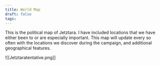 ```yaml
---
title: World Map
draft: false
tags:
---
```

This is the political map of Jetztara. I have included locations that we have either been to or are especially important. This map will update every so often with the locations we discover during the campaign, and additional geographical features.

![[Jetztaratentative.png]]